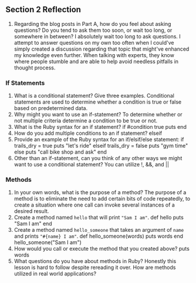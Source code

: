 ## Section 2 Reflection

1. Regarding the blog posts in Part A, how do you feel about asking questions? Do you tend to ask them too soon, or wait too long, or somewhere in between? I absolutely wait too long to ask questions. I attempt to answer
questions on my own too often when I could've simply created a discussion regarding that topic that might've enhanced my knowledge even further. When talking with experts, they know where people stumble and are able to help avoid needless pitfalls in thought process.

### If Statements

1. What is a conditional statement? Give three examples.
Conditional statements are used to determine whether a condition is true or false based on predetermined data.
1. Why might you want to use an if-statement?
To determine whether or not multiple criteria determine a condition to be true or not.
1. What is the Ruby syntax for an if statement?
if #condition true
puts
end
1. How do you add multiple conditions to an if statement?
elseif
1. Provide an example of the Ruby syntax for an if/elsif/else statement:
if trails_dry = true
  puts "let's ride"
elseif trails_dry = false
  puts "gym time"
else
  puts "call bike shop and ask"
end
1. Other than an if-statement, can you think of any other ways we might want to use a conditional statement?
You can utilize !, &&, and ||
### Methods

1. In your own words, what is the purpose of a method?
The purpose of a method is to eliminate the need to add certain bits of code repeatedly, to create a situation where one call can invoke several instances of a desired result.
1. Create a method named `hello` that will print `"Sam I am"`.
def hello
puts "Sam I am"
end
1. Create a method named `hello_someone` that takes an argument of `name` and prints `"#{name} I am"`.
def hello_someone(words)
puts words
end
hello_someone("Sam I am")
1. How would you call or execute the method that you created above?
puts words
1. What questions do you have about methods in Ruby?
Honestly this lesson is hard to follow despite rereading it over. How are methods utilized in real world applications?
